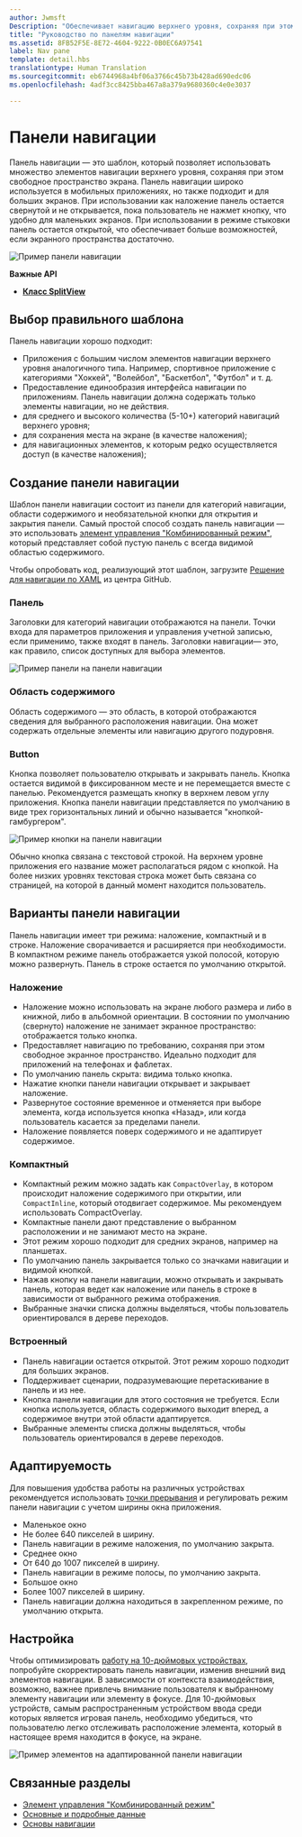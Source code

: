 ```yaml
---
author: Jwmsft
Description: "Обеспечивает навигацию верхнего уровня, сохраняя при этом пространство экрана."
title: "Руководство по панелям навигации"
ms.assetid: 8FB52F5E-8E72-4604-9222-0B0EC6A97541
label: Nav pane
template: detail.hbs
translationtype: Human Translation
ms.sourcegitcommit: eb6744968a4bf06a3766c45b73b428ad690edc06
ms.openlocfilehash: 4adf3cc8425bba467a8a379a9680360c4e0e3037

---
```

# Панели навигации

<link rel="stylesheet" href="https://az835927.vo.msecnd.net/sites/uwp/Resources/css/custom.css"> 

Панель навигации — это шаблон, который позволяет использовать множество элементов навигации верхнего уровня, сохраняя при этом свободное пространство экрана. Панель навигации широко используется в мобильных приложениях, но также подходит и для больших экранов. При использовании как наложение панель остается свернутой и не открывается, пока пользователь не нажмет кнопку, что удобно для маленьких экранов. При использовании в режиме стыковки панель остается открытой, что обеспечивает больше возможностей, если экранного пространства достаточно.

![Пример панели навигации](images/navHero.png)

<div class="important-apis" >
<b>Важные API</b><br/>
<ul>
<li><a href="https://msdn.microsoft.com/library/windows/apps/dn864360"><strong>Класс SplitView</strong></a></li>
</ul>

</div>
</div>






## Выбор правильного шаблона

Панель навигации хорошо подходит:

-   Приложения с большим числом элементов навигации верхнего уровня аналогичного типа. Например, спортивное приложение с категориями "Хоккей", "Волейбол", "Баскетбол", "Футбол" и т. д.
-   Предоставление единообразия интерфейса навигации по приложениям. Панель навигации должна содержать только элементы навигации, но не действия.
-   для среднего и высокого количества (5-10+) категорий навигаций верхнего уровня;
-   для сохранения места на экране (в качестве наложения);
-   для навигационных элементов, к которым редко осуществляется доступ (в качестве наложения);

## Создание панели навигации

Шаблон панели навигации состоит из панели для категорий навигации, области содержимого и необязательной кнопки для открытия и закрытия панели. Самый простой способ создать панель навигации — это использовать [элемент управления "Комбинированный режим"](split-view.md), который представляет собой пустую панель с всегда видимой областью содержимого.

Чтобы опробовать код, реализующий этот шаблон, загрузите [Решение для навигации по XAML](https://github.com/Microsoft/Windows-universal-samples/tree/master/Samples/XamlNavigation) из центра GitHub.


### Панель

Заголовки для категорий навигации отображаются на панели. Точки входа для параметров приложения и управления учетной записью, если применимо, также входят в панель. Заголовки навигации— это, как правило, список доступных для выбора элементов.

![Пример панели на панели навигации](images/nav_pane_expanded.png)

### Область содержимого

Область содержимого — это область, в которой отображаются сведения для выбранного расположения навигации. Она может содержать отдельные элементы или навигацию другого подуровня.

### Button

Кнопка позволяет пользователю открывать и закрывать панель. Кнопка остается видимой в фиксированном месте и не перемещается вместе с панелью. Рекомендуется размещать кнопку в верхнем левом углу приложения. Кнопка панели навигации представляется по умолчанию в виде трех горизонтальных линий и обычно называется "кнопкой-гамбургером".

![Пример кнопки на панели навигации](images/nav_button.png)

Обычно кнопка связана с текстовой строкой. На верхнем уровне приложения его название может располагаться рядом с кнопкой. На более низких уровнях текстовая строка может быть связана со страницей, на которой в данный момент находится пользователь.

## Варианты панели навигации

Панель навигации имеет три режима: наложение, компактный и в строке. Наложение сворачивается и расширяется при необходимости. В компактном режиме панель отображается узкой полосой, которую можно развернуть. Панель в строке остается по умолчанию открытой.

### Наложение

-   Наложение можно использовать на экране любого размера и либо в книжной, либо в альбомной ориентации. В состоянии по умолчанию (свернуто) наложение не занимает экранное пространство: отображается только кнопка.
-   Предоставляет навигацию по требованию, сохраняя при этом свободное экранное пространство. Идеально подходит для приложений на телефонах и фаблетах.
-   По умолчанию панель скрыта: видима только кнопка.
-   Нажатие кнопки панели навигации открывает и закрывает наложение.
-   Развернутое состояние временное и отменяется при выборе элемента, когда используется кнопка «Назад», или когда пользователь касается за пределами панели.
-   Наложение появляется поверх содержимого и не адаптирует содержимое.

### Компактный

-   Компактный режим можно задать как `CompactOverlay`, в котором происходит наложение содержимого при открытии, или `CompactInline`, который отодвигает содержимое. Мы рекомендуем использовать CompactOverlay.
-   Компактные панели дают представление о выбранном расположении и не занимают место на экране.
-   Этот режим хорошо подходит для средних экранов, например на планшетах.
-   По умолчанию панель закрывается только со значками навигации и видимой кнопкой.
-   Нажав кнопку на панели навигации, можно открывать и закрывать панель, которая ведет как наложение или панель в строке в зависимости от выбранного режима отображения.
-   Выбранные значки списка должны выделяться, чтобы пользователь ориентировался в дереве переходов.

### Встроенный

-   Панель навигации остается открытой. Этот режим хорошо подходит для больших экранов.
-   Поддерживает сценарии, подразумевающие перетаскивание в панель и из нее.
-   Кнопка панели навигации для этого состояния не требуется. Если кнопка используется, область содержимого выходит вперед, а содержимое внутри этой области адаптируется.
-   Выбранные элементы списка должны выделяться, чтобы пользователь ориентировался в дереве переходов.

## Адаптируемость

Для повышения удобства работы на различных устройствах рекомендуется использовать [точки прерывания](../layout/screen-sizes-and-breakpoints-for-responsive-design.md) и регулировать режим панели навигации с учетом ширины окна приложения.
-   Маленькое окно
   -   Не более 640 пикселей в ширину.
   -   Панель навигации в режиме наложения, по умолчанию закрыта.
-   Среднее окно
   -   От 640 до 1007 пикселей в ширину.
   -   Панель навигации в режиме полосы, по умолчанию закрыта.
-   Большое окно
   -   Более 1007 пикселей в ширину.
   -   Панель навигации должна находиться в закрепленном режиме, по умолчанию открыта.

## Настройка

Чтобы оптимизировать [работу на 10-дюймовых устройствах](http://go.microsoft.com/fwlink/?LinkId=760736), попробуйте скорректировать панель навигации, изменив внешний вид элементов навигации. В зависимости от контекста взаимодействия, возможно, важнее привлечь внимание пользователя к выбранному элементу навигации или элементу в фокусе. Для 10-дюймовых устройств, самым распространенным устройством ввода среди которых является игровая панель, необходимо убедиться, что пользователю легко отслеживать расположение элемента, который в настоящее время находится в фокусе, на экране.

![Пример элементов на адаптированной панели навигации](images/nav_item_states.png)

## Связанные разделы

* [Элемент управления "Комбинированный режим"](split-view.md)
* [Основные и подробные данные](master-details.md)
* [Основы навигации](https://msdn.microsoft.com/library/windows/apps/dn958438)
 

 



<!--HONumber=Aug16_HO3-->


